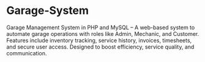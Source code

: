 # Garage-System
Garage Management System in PHP and MySQL – A web-based system to automate garage operations with roles like Admin, Mechanic, and Customer. Features include inventory tracking, service history, invoices, timesheets, and secure user access. Designed to boost efficiency, service quality, and communication.
